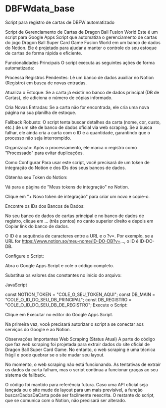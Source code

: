 # DBFWdata_base
Script para registro de cartas de DBFW automatizado


Script de Gerenciamento de Cartas de Dragon Ball Fusion World
Este é um script para Google Apps Script que automatiza o gerenciamento de cartas do jogo Dragon Ball Super Card Game Fusion World em um banco de dados do Notion. Ele é projetado para ajudar a manter o controle do seu estoque de cartas de forma rápida e eficiente.

Funcionalidades Principais
O script executa as seguintes ações de forma automatizada:

Processa Registros Pendentes: Lê um banco de dados auxiliar no Notion (Registro) em busca de novas entradas.

Atualiza o Estoque: Se a carta já existir no banco de dados principal (DB de Cartas), ele adiciona o número de cópias informado.

Cria Novas Entradas: Se a carta não for encontrada, ele cria uma nova página na sua planilha de estoque.

Fallback Robusto: O script tenta buscar detalhes da carta (nome, cor, custo, etc.) de um site de banco de dados oficial via web scraping. Se a busca falhar, ele ainda cria a carta com o ID e a quantidade, garantindo que o processo não seja interrompido.

Organização: Após o processamento, ele marca o registro como "Processado" para evitar duplicações.

Como Configurar
Para usar este script, você precisará de um token de integração do Notion e dos IDs dos seus bancos de dados.

Obtenha seu Token do Notion:

Vá para a página de "Meus tokens de integração" no Notion.

Clique em "+ Novo token de integração" para criar um novo e copie-o.

Encontre os IDs dos Bancos de Dados:

No seu banco de dados de cartas principal e no banco de dados de registro, clique em ... (três pontos) no canto superior direito e depois em Copiar link do banco de dados.

O ID é a sequência de caracteres entre a URL e o ?v=. Por exemplo, se a URL for https://www.notion.so/meu-nome/ID-DO-DB?v=..., o ID é ID-DO-DB.

Configure o Script:

Abra o Google Apps Script e cole o código completo.

Substitua os valores das constantes no início do arquivo:

JavaScript

const NOTION_TOKEN = "COLE_O_SEU_TOKEN_AQUI";
const DB_MAIN = "COLE_O_ID_DO_SEU_DB_PRINCIPAL";
const DB_REGISTRO = "COLE_O_ID_DO_SEU_DB_DE_REGISTRO";
Execute o Script:

Clique em Executar no editor do Google Apps Script.

Na primeira vez, você precisará autorizar o script a se conectar aos serviços do Google e ao Notion.

Observações Importantes
Web Scraping (Status Atual)
A parte do código que faz web scraping foi projetada para extrair dados do site oficial de Dragon Ball Super Card Game. No entanto, o web scraping é uma técnica frágil e pode quebrar se o site mudar seu layout.

No momento, o web scraping não está funcionando. As tentativas de extrair os dados da carta falham, mas o script continua a funcionar graças ao seu sistema de fallback.

O código foi mantido para referência futura. Caso uma API oficial seja lançada ou o site mude de layout para um mais previsível, a função buscarDadosDaCarta pode ser facilmente reescrita. O restante do script, que se comunica com o Notion, não precisará ser alterado.
